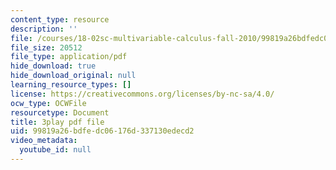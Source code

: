 ```yaml
---
content_type: resource
description: ''
file: /courses/18-02sc-multivariable-calculus-fall-2010/99819a26bdfedc06176d337130edecd2_HyqBcD_e_Uw.pdf
file_size: 20512
file_type: application/pdf
hide_download: true
hide_download_original: null
learning_resource_types: []
license: https://creativecommons.org/licenses/by-nc-sa/4.0/
ocw_type: OCWFile
resourcetype: Document
title: 3play pdf file
uid: 99819a26-bdfe-dc06-176d-337130edecd2
video_metadata:
  youtube_id: null
---
```


